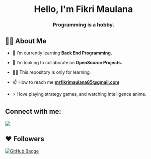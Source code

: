 
<h1 align="center">Hello, I'm Fikri Maulana</h1>
<h3 align="center">Programming is a hobby.</h3>


## 🙋‍♂️ About Me

- 🌱 I’m currently learning **Back End Programming.**

- 👯 I’m looking to collaborate on **OpenSource Projects.**

- 👨‍💻 This repository is only for learning.

- 📫 How to reach me **mrfikrimaulana85@gmail.com**

- ⚡ I love playing strategy games, and watching intelligence anime.

## Connect with me:
<p align="left">

<a href = "https://www.instagram.com/mr.fikri85"><img src="https://img.icons8.com/fluent/48/000000/instagram-new.png"/></a>

</p>

## ❤ Followers
<a href="https://github.com/fikrimaulana85?tab=followers"><img src="https://img.shields.io/github/followers/fikrimaulana85?label=Followers&style=social" alt="GitHub Badge"></a>
